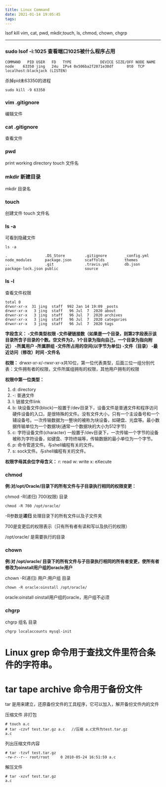 ```yaml
---
title: Linux Command
date: 2021-01-14 19:05:45
tags:
---
```

lsof kill vim, cat, pwd, mkdir,touch, ls, chmod, chown, chgrp
<!-- more -->
---------
### sudo lsof -i:1025 查看端口1025被什么程序占用

```
COMMAND   PID USER   FD   TYPE             DEVICE SIZE/OFF NODE NAME
node    63350 jing   24u  IPv4 0x506ba2f2071e30df      0t0  TCP localhost:blackjack (LISTEN)
```
杀掉pid未63350的进程

```
sudo kill -9 63350
```
### vim .gitignore
编辑文件

### cat .gitignore
查看文件

### pwd
print working directory
touch 文件名

### mkdir 新建目录
mkdir 目录名

### touch
创建文件 
touch 文件名

### ls -a
可看到隐藏文件

```
ls -a

.                 .DS_Store         .gitignore        _config.yml       node_modules      package.json      scaffolds         themes
..                .git              .travis.yml       db.json           package-lock.json public            source
```

### ls -l

查看文件权限



```
total 0
drwxr-xr-x  31 jing  staff  992 Jan 14 19:09 _posts
drwxr-xr-x   3 jing  staff   96 Jul  7  2020 about
drwxr-xr-x   3 jing  staff   96 Jul  7  2020 archives
drwxr-xr-x   3 jing  staff   96 Jul  7  2020 categories
drwxr-xr-x   3 jing  staff   96 Jul  7  2020 tags

```
**字段含义：
-文件类型权限
-文件硬链接数（如果是一个目录，则第2字段表示该目录所含子目录的个数。空文件为2，1个目录为指向自己，一个目录为指向附近）
-所属用户
-所属群组
-文件所占用的空间(以字节为单位)
-文件（目录）
-最近访问（修改）时间
-文件名**

**权限：**
drwxr-xr-x/-rwxr-xr-x共10位，第一位代表类型，后面三位一组分别代表：文件拥有者的权限，文件所属组拥有的权限，其他用户拥有的权限

**权限中第一位类型：**

1. d: directory
2. -: 普通文件
3. l: 链接文件link
4. b: 块设备文件(block)一般置于/dev目录下，设备文件是普通文件和程序访问硬件设备的入口，是很特殊的文件。没有文件大小，只有一个主设备号和一个辅设备号。一次传输数据为一整块的被称为块设备，如硬盘、光盘等。最小数据传输单位为一个数据块(通常一个数据块的大小为512字节)
5. c: 字符设备文件(character) 一般置于/dev目录下，一次传输一个字节的设备被称为字符设备，如键盘、字符终端等，传输数据的最小单位为一个字节。
6. p: 命令管道文件。与shell编程有关的文件。
7. s: sock文件。与shell编程有关的文件。


**权限字母其余位字母含义：**
r: read
w: write
x: eXecute

### chmod
**例:对/opt/Oracle/目录下的所有文件与子目录执行相同的权限变更：**

chmod -R(递归) 700(权限) 目录

```
chmod -R 700 /opt/oracle/
```

-R参数是**递归** 处理目录下的所有文件以及子文件夹

700是变更后的权限表示（只有所有者有读和写以及执行的权限）

/opt/oracle/ 是需要执行的目录
### chown
**例:对 /opt/oracle/  目录下的所有文件与子目录执行相同的所有者变更，使所有者修改为oinstall用户组的oracle用户**

chown -R(递归) 用户:用户组 目录

```
chown -R oracle:oinstall /opt/oracle/
```

oracle:oinstall oinstall用户组的oracle，用户组不必须

### chgrp 

chgrp 组名 目录

```
chgrp localaccounts mysql-init
```
# Linux grep 命令用于查找文件里符合条件的字符串。

# tar tape archive 命令用于备份文件
tar 是用来建立，还原备份文件的工具程序，它可以加入，解开备份文件内的文件

压缩文件 非打包

```
# touch a.c       
# tar -czvf test.tar.gz a.c   //压缩 a.c文件为test.tar.gz
a.c
```

列出压缩文件内容

```
# tar -tzvf test.tar.gz 
-rw-r--r-- root/root     0 2010-05-24 16:51:59 a.c
```

解压文件

```
# tar -xzvf test.tar.gz 
a.c
```


